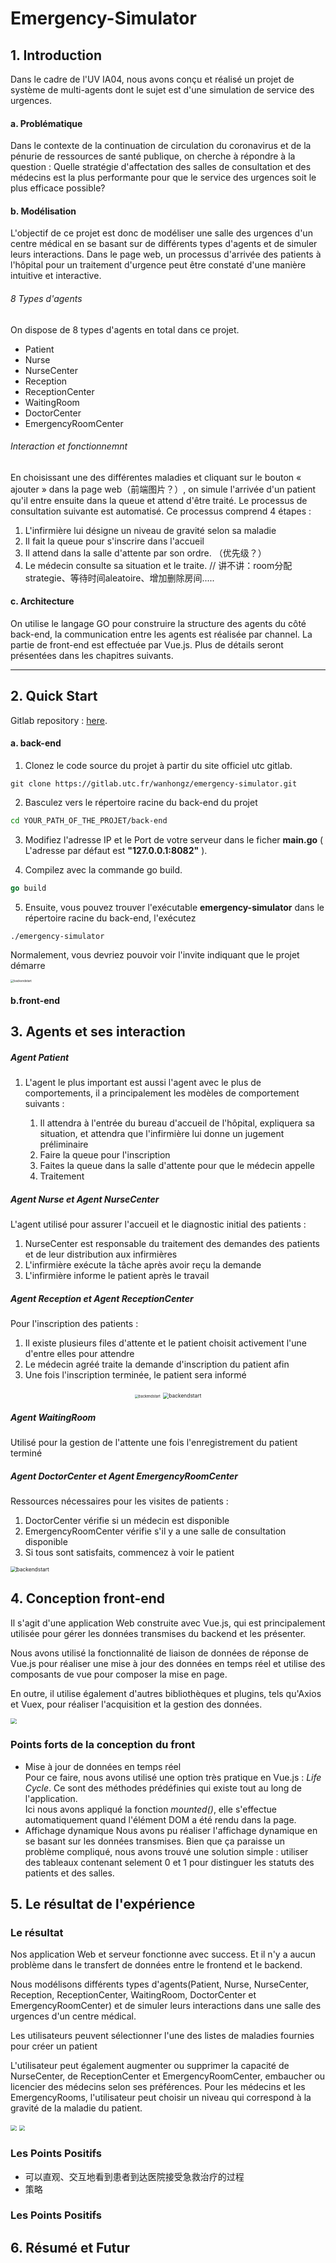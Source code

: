 # Emergency-Simulator

## 1. Introduction

Dans le cadre de l'UV IA04, nous avons conçu et réalisé un projet de système de multi-agents dont le sujet est d'une simulation de service des urgences.

#### a. Problématique

Dans le contexte de la continuation de circulation du coronavirus et de la pénurie de ressources de santé publique, on cherche à répondre à la question : Quelle stratégie d'affectation des salles de consultation et des médecins est la plus performante pour que le service des urgences soit le plus efficace possible?

#### b. Modélisation

L'objectif de ce projet est donc de modéliser une salle des urgences d'un centre médical en se basant sur de différents types d'agents et de simuler leurs interactions. Dans le page web, un processus d'arrivée des patients à l'hôpital pour un traitement d'urgence peut être constaté d'une manière intuitive et interactive.

###### 8 Types d'agents
On dispose de 8 types d'agents en total dans ce projet.
* Patient
* Nurse
* NurseCenter
* Reception 
* ReceptionCenter
* WaitingRoom
* DoctorCenter 
* EmergencyRoomCenter

###### Interaction et fonctionnemnt
En choisissant une des différentes maladies et cliquant sur le bouton « ajouter » dans la page web（前端图片？）, on simule l'arrivée d'un patient qu'il entre ensuite dans la queue et attend d'être traité. Le processus de consultation suivante est automatisé. Ce processus comprend 4 étapes : 
1. L'infirmière lui désigne un niveau de gravité selon sa maladie
2. Il fait la queue pour s'inscrire dans l'accueil
3. Il attend dans la salle d'attente par son ordre. （优先级？）
4. Le médecin consulte sa situation et le traite.
// 讲不讲：room分配strategie、等待时间aleatoire、增加删除房间.....

#### c. Architecture

On utilise le langage GO pour construire la structure des agents du côté back-end, la communication entre les agents est réalisée par channel. La partie de front-end est effectuée par Vue.js. Plus de détails seront présentées dans les chapitres suivants.

---

## 2. Quick Start

Gitlab repository : [here](https://gitlab.utc.fr/wanhongz/emergency-simulator).

#### a. back-end

1. Clonez le code source du projet à partir du site officiel utc gitlab.

```shell
git clone https://gitlab.utc.fr/wanhongz/emergency-simulator.git
```

2. Basculez vers le répertoire racine du back-end du projet

```bash
cd YOUR_PATH_OF_THE_PROJET/back-end
```

3. Modifiez l'adresse IP et le Port de votre serveur dans le ficher **main.go** ( L'adresse par défaut est **"127.0.0.1:8082"** ).

4. Compilez avec la commande go build.

```go
go build
```

5. Ensuite, vous pouvez trouver l'exécutable **emergency-simulator** dans le répertoire racine du back-end, l'exécutez

```shell
./emergency-simulator
```

Normalement, vous devriez pouvoir voir l'invite indiquant que le projet démarre

<img src="./picture/backendstart.png" alt="backendstart" style="zoom:33%;" />

#### b.front-end



## 3. Agents et ses interaction 

##### Agent Patient 

1. L'agent le plus important est aussi l'agent avec le plus de comportements, il a principalement les modèles de comportement suivants :

   1. Il attendra à l'entrée du bureau d'accueil de l'hôpital, expliquera sa situation, et attendra que l'infirmière lui donne un jugement préliminaire
   2. Faire la queue pour l'inscription
   3. Faites la queue dans la salle d'attente pour que le médecin appelle
   4. Traitement

##### Agent Nurse et Agent NurseCenter

L'agent utilisé pour assurer l'accueil et le diagnostic initial des patients :

1. NurseCenter est responsable du traitement des demandes des patients et de leur distribution aux infirmières
2. L'infirmière exécute la tâche après avoir reçu la demande
3. L'infirmière informe le patient après le travail

##### Agent Reception et Agent ReceptionCenter

Pour l'inscription des patients :

1. Il existe plusieurs files d'attente et le patient choisit activement l'une d'entre elles pour attendre
2. Le médecin agréé traite la demande d'inscription du patient afin
3. Une fois l'inscription terminée, le patient sera informé

<center class="half">    <img src="./picture/1.jpg" alt="backendstart" style="zoom:40%;" />    <img src="./picture/2.png" alt="backendstart" style="zoom:60%;" /> </center>

##### Agent WaitingRoom

Utilisé pour la gestion de l'attente une fois l'enregistrement du patient terminé

##### Agent DoctorCenter et Agent EmergencyRoomCenter

Ressources nécessaires pour les visites de patients :

1. DoctorCenter vérifie si un médecin est disponible
2. EmergencyRoomCenter vérifie s'il y a une salle de consultation disponible
3. Si tous sont satisfaits, commencez à voir le patient

<img src="./picture/3.png" alt="backendstart" style="zoom:60%;" />



## 4. Conception front-end
Il s'agit d'une application Web construite avec Vue.js, qui est principalement utilisée pour gérer les données transmises du backend et les présenter. 
 
Nous avons utilisé la fonctionnalité de liaison de données de réponse de Vue.js pour réaliser une mise à jour des données en temps réel et utilise des composants de vue pour composer la mise en page. 

En outre, il utilise également d'autres bibliothèques et plugins, tels qu'Axios et Vuex, pour réaliser l'acquisition et la gestion des données.

<img src="./picture/front_general.png" style="zoom: 60%;" />

### Points forts de la conception du front

- Mise à jour de données en temps réel  
Pour ce faire, nous avons utilisé une option très pratique en Vue.js : _Life Cycle_. 
Ce sont des méthodes prédéfinies qui existe tout au long de l'application.  
Ici nous avons appliqué la fonction _mounted()_, elle s'effectue automatiquement quand l'élément DOM a été rendu dans la page.
- Affichage dynamique 
Nous avons pu réaliser l'affichage dynamique en se basant sur les données transmises. Bien que ça paraisse un problème compliqué, 
nous avons trouvé une solution simple : utiliser des tableaux contenant selement 0 et 1 pour distinguer les statuts des patients et des salles.
## 5. Le résultat de l'expérience
### Le résultat
Nos application Web et serveur fonctionne avec success. Et il n'y a aucun problème dans le transfert de données entre le frontend et le backend.

Nous modélisons différents types d'agents(Patient, Nurse, NurseCenter, Reception, ReceptionCenter, WaitingRoom, DoctorCenter et EmergencyRoomCenter) et de simuler leurs interactions dans une salle des urgences d'un centre médical. 

Les utilisateurs peuvent sélectionner l'une des listes de maladies fournies pour créer un patient

L'utilisateur peut également augmenter ou supprimer la capacité de NurseCenter, de ReceptionCenter et EmergencyRoomCenter, embaucher ou licencier des médecins selon ses préférences. Pour les médecins et les EmergencyRooms, l'utilisateur peut choisir un niveau qui correspond à la gravité de la maladie du patient.

<img src="./picture/resultat.jpg" style="zoom: 60%;"/>

<img src="./picture/resultat_backend.png" style="zoom: 60%;"/>

### Les Points Positifs
- 可以直观、交互地看到患者到达医院接受急救治疗的过程
- 策略
### Les Points Positifs

## 6. Résumé et Futur


